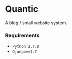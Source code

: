 Quantic
=======

A blog / small website system. 

### Requirements ###

* `Python 2.7.8`
* `Django==1.7`

